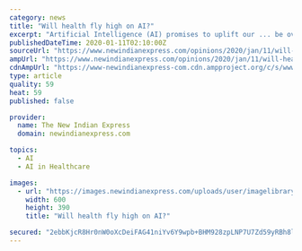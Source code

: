 ```yaml
---
category: news
title: "Will health fly high on AI?"
excerpt: "Artificial Intelligence (AI) promises to uplift our ... be overcome by AI-guided therapy and monitoring? Can the much faster analytic speed of AI eliminate delays in diagnosis and treatment?"
publishedDateTime: 2020-01-11T02:10:00Z
sourceUrl: "https://www.newindianexpress.com/opinions/2020/jan/11/will-health-fly-high-on-ai-2088057.html"
ampUrl: "https://www.newindianexpress.com/opinions/2020/jan/11/will-health-fly-high-on-ai-2088057.amp"
cdnAmpUrl: "https://www-newindianexpress-com.cdn.ampproject.org/c/s/www.newindianexpress.com/opinions/2020/jan/11/will-health-fly-high-on-ai-2088057.amp"
type: article
quality: 59
heat: 59
published: false

provider:
  name: The New Indian Express
  domain: newindianexpress.com

topics:
  - AI
  - AI in Healthcare

images:
  - url: "https://images.newindianexpress.com/uploads/user/imagelibrary/2020/1/11/w600X390/WILLy.jpg"
    width: 600
    height: 390
    title: "Will health fly high on AI?"

secured: "2ebbKjcR8Hr0nW0oXcDeiFAG41niYv6Y9wpb+BHM928zpLNP7U7Zd59yRBh8lx5jd40yuPP0aEbrg7wYBUaDq376TxCP0g4LoyO/+BXQXB2XXUuHdouJxbnHH+kvoE1bzB0T/XZ5Y+aamgxnM2dyt9cKvf2BSxmZRYXDehmqbabb9LNGyTyMFl1aLaJSIRt8leCYp51/Y4EpoPNv9U2k+y0qvTf+vb1S3aGQANuqv4ROPdlfmBK/NuBnF0m670biNGx0tUrtd0jLa3VAEAiF0FhpggTnoQY4tvKhqoBiyqPZT29X9gw64ifCGpQ/8Pxx;A1srqqU3UYYhCgnE5CF2rw=="
---
```


